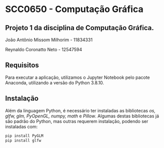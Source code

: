 # SCC0650 - Computação Gráfica

## Projeto 1 da disciplina de Computação Gráfica.

João Antônio Missom Milhorim - 11834331

Reynaldo Coronatto Neto - 12547594

## Requisitos

Para executar a aplicação, utilizamos o Jupyter Notebook pelo pacote Anaconda, utilizando a versão do Python 3.8.10.

## Instalação

Além da linguagem Python, é necessário ter instaladas as bibliotecas *os, glfw, glm, PyOpenGL, numpy, math* e *Pillow*.
Algumas destas bibliotecas já são padrão do Python, mas outras requerem instalação, podendo ser instaladas com:

```bash
pip install PyGLM
pip install glfw
